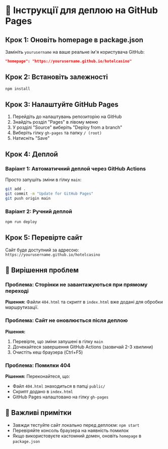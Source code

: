 # 🚀 Інструкції для деплою на GitHub Pages

## Крок 1: Оновіть homepage в package.json

Замініть `yourusername` на ваше реальне ім'я користувача GitHub:

```json
"homepage": "https://yourusername.github.io/hotelcasino"
```

## Крок 2: Встановіть залежності

```bash
npm install
```

## Крок 3: Налаштуйте GitHub Pages

1. Перейдіть до налаштувань репозиторію на GitHub
2. Знайдіть розділ "Pages" в лівому меню
3. У розділі "Source" виберіть "Deploy from a branch"
4. Виберіть гілку `gh-pages` та папку `/ (root)`
5. Натисніть "Save"

## Крок 4: Деплой

### Варіант 1: Автоматичний деплой через GitHub Actions
Просто запушіть зміни в гілку `main`:
```bash
git add .
git commit -m "Update for GitHub Pages"
git push origin main
```

### Варіант 2: Ручний деплой
```bash
npm run deploy
```

## Крок 5: Перевірте сайт

Сайт буде доступний за адресою:
`https://yourusername.github.io/hotelcasino`

## 🔧 Вирішення проблем

### Проблема: Сторінки не завантажуються при прямому переході
**Рішення:** Файли `404.html` та скрипт в `index.html` вже додані для обробки маршрутизації.

### Проблема: Сайт не оновлюється після деплою
**Рішення:** 
1. Перевірте, що зміни запушені в гілку `main`
2. Дочекайтеся завершення GitHub Actions (зазвичай 2-3 хвилини)
3. Очистіть кеш браузера (Ctrl+F5)

### Проблема: Помилки 404
**Рішення:** Переконайтеся, що:
- Файл `404.html` знаходиться в папці `public/`
- Скрипт додано в `index.html`
- GitHub Pages налаштовано на гілку `gh-pages`

## 📝 Важливі примітки

- Завжди тестуйте сайт локально перед деплоєм: `npm start`
- Перевіряйте консоль браузера на наявність помилок
- Якщо використовуєте кастомний домен, оновіть `homepage` в `package.json` 
